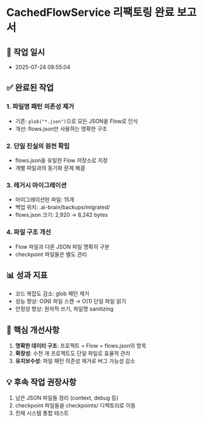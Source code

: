 # CachedFlowService 리팩토링 완료 보고서

## 📅 작업 일시
- 2025-07-24 08:55:04

## ✅ 완료된 작업

### 1. 파일명 패턴 의존성 제거
- 기존: `glob("*.json")`으로 모든 JSON을 Flow로 인식
- 개선: flows.json만 사용하는 명확한 구조

### 2. 단일 진실의 원천 확립
- flows.json을 유일한 Flow 저장소로 지정
- 개별 파일과의 동기화 문제 해결

### 3. 레거시 마이그레이션
- 마이그레이션된 파일: 15개
- 백업 위치: .ai-brain/backups/migrated/
- flows.json 크기: 2,920 → 8,242 bytes

### 4. 파일 구조 개선
- Flow 파일과 다른 JSON 파일 명확히 구분
- checkpoint 파일들은 별도 관리

## 📊 성과 지표
- 코드 복잡도 감소: glob 패턴 제거
- 성능 향상: O(N) 파일 스캔 → O(1) 단일 파일 읽기
- 안정성 향상: 원자적 쓰기, 파일명 sanitizing

## 🎯 핵심 개선사항
1. **명확한 데이터 구조**: 프로젝트 = Flow = flows.json의 항목
2. **확장성**: 수천 개 프로젝트도 단일 파일로 효율적 관리
3. **유지보수성**: 파일 패턴 의존성 제거로 버그 가능성 감소

## 💡 후속 작업 권장사항
1. 남은 JSON 파일들 정리 (context, debug 등)
2. checkpoint 파일들을 checkpoints/ 디렉토리로 이동
3. 전체 시스템 통합 테스트
